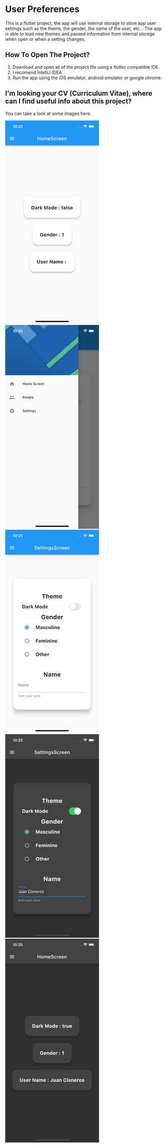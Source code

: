 # User Preferences
This is a flutter project, the app will use internal storage to store app user settings such as the theme, the gender, the name of the user, etc... The app is able to load new themes and passed information from internal storage when open or when a setting changes.

## How To Open The Project?
1. Download and open all of the project file using a flutter compatible IDE.
2. I recomend IntelliJ IDEA
3. Run the app using the iOS emulator, android emulator or google chrome.


## I'm looking your CV (Curriculum Vitae), where can I find useful info about this project?
You can take a look at some images here:

<p float="left">
  <img src="https://github.com/juanfranciscocis/User_Preferences/blob/92a2bf639946bbb126946c271a03f9dc5a38b189/README%20IMAGES/1.png"width="300"/>
  <img src="https://github.com/juanfranciscocis/User_Preferences/blob/92a2bf639946bbb126946c271a03f9dc5a38b189/README%20IMAGES/2.png"width="300"/>
  <img src="https://github.com/juanfranciscocis/User_Preferences/blob/92a2bf639946bbb126946c271a03f9dc5a38b189/README%20IMAGES/3.png"width="300"/>
  <img src="https://github.com/juanfranciscocis/User_Preferences/blob/92a2bf639946bbb126946c271a03f9dc5a38b189/README%20IMAGES/4.png"width="300"/>
  <img src="https://github.com/juanfranciscocis/User_Preferences/blob/92a2bf639946bbb126946c271a03f9dc5a38b189/README%20IMAGES/5.png"width="300"/>
</p>
